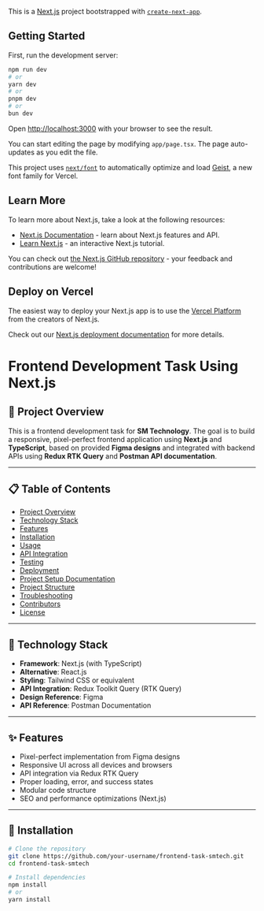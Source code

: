This is a [Next.js](https://nextjs.org) project bootstrapped with [`create-next-app`](https://nextjs.org/docs/app/api-reference/cli/create-next-app).

## Getting Started

First, run the development server:

```bash
npm run dev
# or
yarn dev
# or
pnpm dev
# or
bun dev
```

Open [http://localhost:3000](http://localhost:3000) with your browser to see the result.

You can start editing the page by modifying `app/page.tsx`. The page auto-updates as you edit the file.

This project uses [`next/font`](https://nextjs.org/docs/app/building-your-application/optimizing/fonts) to automatically optimize and load [Geist](https://vercel.com/font), a new font family for Vercel.

## Learn More

To learn more about Next.js, take a look at the following resources:

- [Next.js Documentation](https://nextjs.org/docs) - learn about Next.js features and API.
- [Learn Next.js](https://nextjs.org/learn) - an interactive Next.js tutorial.

You can check out [the Next.js GitHub repository](https://github.com/vercel/next.js) - your feedback and contributions are welcome!

## Deploy on Vercel

The easiest way to deploy your Next.js app is to use the [Vercel Platform](https://vercel.com/new?utm_medium=default-template&filter=next.js&utm_source=create-next-app&utm_campaign=create-next-app-readme) from the creators of Next.js.

Check out our [Next.js deployment documentation](https://nextjs.org/docs/app/building-your-application/deploying) for more details.

# Frontend Development Task Using Next.js

## 🧾 Project Overview

This is a frontend development task for **SM Technology**. The goal is to build a responsive, pixel-perfect frontend application using **Next.js** and **TypeScript**, based on provided **Figma designs** and integrated with backend APIs using **Redux RTK Query** and **Postman API documentation**.

---

## 📋 Table of Contents

- [Project Overview](#-project-overview)
- [Technology Stack](#-technology-stack)
- [Features](#-features)
- [Installation](#-installation)
- [Usage](#-usage)
- [API Integration](#-api-integration)
- [Testing](#-testing)
- [Deployment](#-deployment)
- [Project Setup Documentation](#-project-setup-documentation)
- [Project Structure](#-project-structure)
- [Troubleshooting](#-troubleshooting)
- [Contributors](#-contributors)
- [License](#-license)

---

## 🧱 Technology Stack

- **Framework**: Next.js (with TypeScript)
- **Alternative**: React.js
- **Styling**: Tailwind CSS or equivalent
- **API Integration**: Redux Toolkit Query (RTK Query)
- **Design Reference**: Figma
- **API Reference**: Postman Documentation

---

## ✨ Features

- Pixel-perfect implementation from Figma designs
- Responsive UI across all devices and browsers
- API integration via Redux RTK Query
- Proper loading, error, and success states
- Modular code structure
- SEO and performance optimizations (Next.js)

---

## 🚀 Installation

```bash
# Clone the repository
git clone https://github.com/your-username/frontend-task-smtech.git
cd frontend-task-smtech

# Install dependencies
npm install
# or
yarn install
